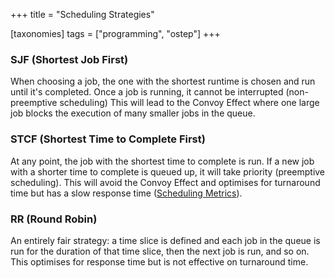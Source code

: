+++
title = "Scheduling Strategies"

[taxonomies]
tags = ["programming", "ostep"]
+++
### SJF (Shortest Job First)
When choosing a job, the one with the shortest runtime is chosen and run until it's completed. Once a job is running, it cannot be interrupted (non-preemptive scheduling) This will lead to the Convoy Effect where one large job blocks the execution of many smaller jobs in the queue. 

### STCF (Shortest Time to Complete First)
At any point, the job with the shortest time to complete is run. If a new job with a shorter time to complete is queued up, it will take priority (preemptive scheduling). This will avoid the Convoy Effect and optimises for turnaround time but has a slow response time ([Scheduling Metrics](https://john-rodewald.github.io/blog/Scheduling-Metrics)).

### RR (Round Robin)
An entirely fair strategy: a time slice is defined and each job in the queue is run for the duration of that time slice, then the next job is run, and so on. This optimises for response time but is not effective on turnaround time. 
